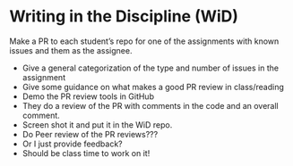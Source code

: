 # Writing in the Discipline (WiD)

Make a PR to each student’s repo for one of the assignments with known issues and them as the assignee.
-	Give a general categorization of the type and number of issues in the assignment
-	Give some guidance on what makes a good PR review in class/reading
- Demo the PR review tools in GitHub
-	They do a review of the PR with comments in the code and an overall comment.
-	Screen shot it and put it in the WiD repo.
-	Do Peer review of the PR reviews???
- Or I just provide feedback?
- Should be class time to work on it!
